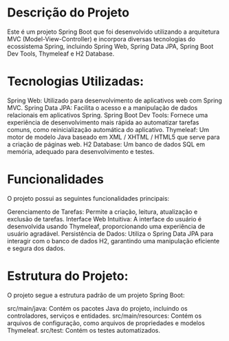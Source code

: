 
# Descrição do Projeto

Este é um projeto Spring Boot que foi desenvolvido utilizando a arquitetura MVC (Model-View-Controller) e incorpora diversas tecnologias do ecossistema Spring, incluindo Spring Web, Spring Data JPA, Spring Boot Dev Tools, Thymeleaf e H2 Database.


# Tecnologias Utilizadas:

Spring Web: Utilizado para desenvolvimento de aplicativos web com Spring MVC.
Spring Data JPA: Facilita o acesso e a manipulação de dados relacionais em aplicativos Spring.
Spring Boot Dev Tools: Fornece uma experiência de desenvolvimento mais rápida ao automatizar tarefas comuns, como reinicialização automática do aplicativo.
Thymeleaf: Um motor de modelo Java baseado em XML / XHTML / HTML5 que serve para a criação de páginas web.
H2 Database: Um banco de dados SQL em memória, adequado para desenvolvimento e testes.

# Funcionalidades

O projeto possui as seguintes funcionalidades principais:

Gerenciamento de Tarefas: Permite a criação, leitura, atualização e exclusão de tarefas.
Interface Web Intuitiva: A interface do usuário é desenvolvida usando Thymeleaf, proporcionando uma experiência de usuário agradável.
Persistência de Dados: Utiliza o Spring Data JPA para interagir com o banco de dados H2, garantindo uma manipulação eficiente e segura dos dados.

# Estrutura do Projeto:

O projeto segue a estrutura padrão de um projeto Spring Boot:

src/main/java: Contém os pacotes Java do projeto, incluindo os controladores, serviços e entidades.
src/main/resources: Contém os arquivos de configuração, como arquivos de propriedades e modelos Thymeleaf.
src/test: Contém os testes automatizados.

